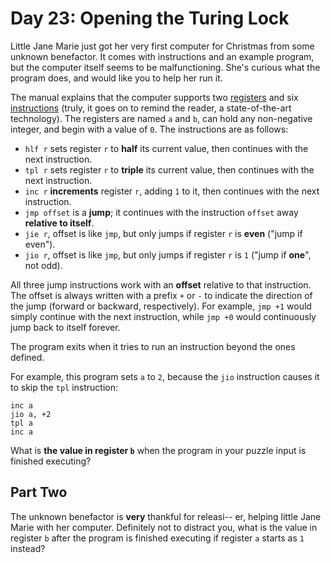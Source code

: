 Day 23: Opening the Turing Lock
===============================

Little Jane Marie just got her very first computer for Christmas from some unknown benefactor. It comes with instructions and an example program, but the computer itself seems to be malfunctioning. She's curious what the program does, and would like you to help her run it.

The manual explains that the computer supports two [registers](https://en.wikipedia.org/wiki/Processor_register) and six [instructions](https://en.wikipedia.org/wiki/Instruction_set) (truly, it goes on to remind the reader, a state-of-the-art technology). The registers are named `a` and `b`, can hold any non-negative integer, and begin with a value of `0`. The instructions are as follows:

* `hlf r` sets register `r` to **half** its current value, then continues with the next instruction.
* `tpl r` sets register `r` to **triple** its current value, then continues with the next instruction.
* `inc r` **increments** register `r`, adding `1` to it, then continues with the next instruction.
* `jmp offset` is a **jump**; it continues with the instruction `offset` away **relative to itself**.
* `jie r`, offset is like `jmp`, but only jumps if register `r` is **even** ("jump if even").
* `jio r`, offset is like `jmp`, but only jumps if register `r` is `1` ("jump if **one**", not odd).

All three jump instructions work with an **offset** relative to that instruction. The offset is always written with a prefix `+` or `-` to indicate the direction of the jump (forward or backward, respectively). For example, `jmp +1` would simply continue with the next instruction, while `jmp +0` would continuously jump back to itself forever.

The program exits when it tries to run an instruction beyond the ones defined.

For example, this program sets `a` to `2`, because the `jio` instruction causes it to skip the `tpl` instruction:

    inc a
    jio a, +2
    tpl a
    inc a

What is **the value in register `b`** when the program in your puzzle input is finished executing?

Part Two
--------

The unknown benefactor is **very** thankful for releasi-- er, helping little Jane Marie with her computer. Definitely not to distract you, what is the value in register `b` after the program is finished executing if register `a` starts as `1` instead?
